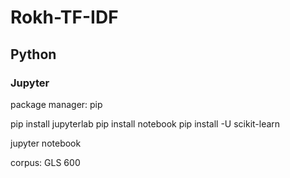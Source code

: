 # Rokh-TF-IDF

## Python
### Jupyter

package manager: pip

pip install jupyterlab
pip install notebook
pip install -U scikit-learn

jupyter notebook

corpus: GLS 600